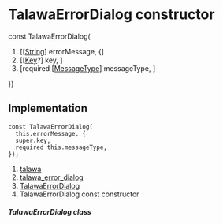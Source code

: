 
<div>

# TalawaErrorDialog constructor

</div>


const TalawaErrorDialog(

1.  [[[String](https://api.flutter.dev/flutter/dart-core/String-class.md)]
    errorMessage, {]
2.  [[[Key](https://api.flutter.dev/flutter/foundation/Key-class.html)?]
    key, ]
3.  [required
    [[MessageType](../../enums_enums/MessageType.md)]
    messageType, ]

})



## Implementation

``` language-dart
const TalawaErrorDialog(
  this.errorMessage, {
  super.key,
  required this.messageType,
});
```







1.  [talawa](../../index.md)
2.  [talawa_error_dialog](../../widgets_talawa_error_dialog/)
3.  [TalawaErrorDialog](../../widgets_talawa_error_dialog/TalawaErrorDialog-class.md)
4.  TalawaErrorDialog const constructor

##### TalawaErrorDialog class







